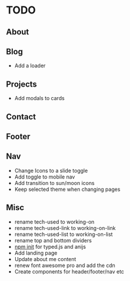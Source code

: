 # TODO

## About

## Blog

- Add a loader

## Projects

- Add modals to cards

## Contact

## Footer

## Nav

- Change Icons to a slide toggle
- Add toggle to mobile nav
- Add transition to sun/moon icons
- Keep selected theme when changing pages

## Misc

- rename tech-used to working-on
- rename tech-used-link to working-on-link
- rename tech-used-list to working-on-list
- rename top and bottom dividers
- [npm init](https://nodesource.com/blog/an-absolute-beginners-guide-to-using-npm/) for typed.js and anijs
- Add landing page
- Update about me content
- renew font awesome pro and add the cdn
- Create components for header/footer/nav etc
